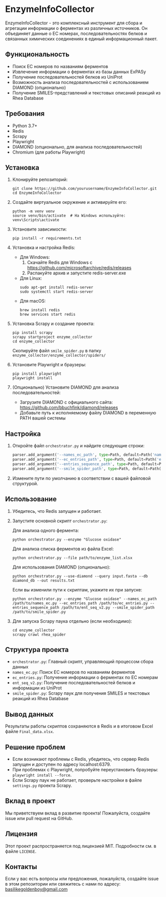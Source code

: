 # EnzymeInfoCollector

EnzymeInfoCollector - это комплексный инструмент для сбора и агрегации информации о ферментах из различных источников. Он объединяет данные о EC номерах, последовательностях белков и связанных химических соединениях в единый информационный пакет.

## Функциональность

- Поиск EC номеров по названиям ферментов
- Извлечение информации о ферментах из базы данных ExPASy
- Получение последовательностей белков из UniProt
- Возможность анализа последовательностей с использованием DIAMOND (опционально)
- Получение SMILES-представлений и текстовых описаний реакций из Rhea Database

## Требования

- Python 3.7+
- Redis
- Scrapy
- Playwright
- DIAMOND (опционально, для анализа последовательностей)
- Chromium (для работы Playwright)

## Установка

1. Клонируйте репозиторий:
   ```
   git clone https://github.com/yourusername/EnzymeInfoCollector.git
   cd EnzymeInfoCollector
   ```

2. Создайте виртуальное окружение и активируйте его:
   ```
   python -m venv venv
   source venv/bin/activate  # На Windows используйте: venv\Scripts\activate
   ```

3. Установите зависимости:
   ```
   pip install -r requirements.txt
   ```

4. Установка и настройка Redis:
   - Для Windows:
     1. Скачайте Redis для Windows с https://github.com/microsoftarchive/redis/releases
     2. Распакуйте архив и запустите redis-server.exe
   - Для Linux:
     ```
     sudo apt-get install redis-server
     sudo systemctl start redis-server
     ```
   - Для macOS:
     ```
     brew install redis
     brew services start redis
     ```

5. Установка Scrapy и создание проекта:
   ```
   pip install scrapy
   scrapy startproject enzyme_collector
   cd enzyme_collector
   ```
   Скопируйте файл `smile_spider.py` в папку `enzyme_collector/enzyme_collector/spiders/`

6. Установите Playwright и браузеры:
   ```
   pip install playwright
   playwright install
   ```

7. (Опционально) Установите DIAMOND для анализа последовательностей:
   - Загрузите DIAMOND с официального сайта: https://github.com/bbuchfink/diamond/releases
   - Добавьте путь к исполняемому файлу DIAMOND в переменную PATH вашей системы

## Настройка

1. Откройте файл `orchestrator.py` и найдите следующие строки:
   ```python
   parser.add_argument('--names_ec_path', type=Path, default=Path('names_ec.py'), help="Путь к names_ec.py")
   parser.add_argument('--ec_entries_path', type=Path, default=Path('ec_entries.py'), help="Путь к ec_entries.py")
   parser.add_argument('--entries_sequence_path', type=Path, default=Path('ent_seq_v2.py'), help="Путь к entries_sequence.py")
   parser.add_argument('--smile_spider_path', type=Path, default=Path('smile_spider.py'), help="Путь к smile_spider.py")
   ```

2. Измените пути по умолчанию в соответствии с вашей файловой структурой.

## Использование

1. Убедитесь, что Redis запущен и работает.

2. Запустите основной скрипт `orchestrator.py`:

   Для анализа одного фермента:
   ```
   python orchestrator.py --enzyme "Glucose oxidase"
   ```

   Для анализа списка ферментов из файла Excel:
   ```
   python orchestrator.py --file path/to/enzyme_list.xlsx
   ```

   Для использования DIAMOND (опционально):
   ```
   python orchestrator.py --use-diamond --query input.fasta --db diamond_db --out results.txt
   ```

   Если вы изменили пути к скриптам, укажите их при запуске:
   ```
   python orchestrator.py --enzyme "Glucose oxidase" --names_ec_path /path/to/names_ec.py --ec_entries_path /path/to/ec_entries.py --entries_sequence_path /path/to/ent_seq_v2.py --smile_spider_path /path/to/smile_spider.py
   ```

3. Для запуска Scrapy паука отдельно (если необходимо):
   ```
   cd enzyme_collector
   scrapy crawl rhea_spider
   ```

## Структура проекта

- `orchestrator.py`: Главный скрипт, управляющий процессом сбора данных
- `names_ec.py`: Поиск EC номеров по названиям ферментов
- `ec_entries.py`: Получение информации о ферментах по EC номерам
- `ent_seq_v2.py`: Получение последовательностей белков и информации из UniProt
- `smile_spider.py`: Scrapy паук для получения SMILES и текстовых реакций из Rhea Database

## Вывод данных

Результаты работы скриптов сохраняются в Redis и в итоговом Excel файле `Final_data.xlsx`.

## Решение проблем

- Если возникают проблемы с Redis, убедитесь, что сервер Redis запущен и доступен по адресу localhost:6379.
- При проблемах с Playwright, попробуйте переустановить браузеры: `playwright install --force`.
- Если Scrapy паук не работает, проверьте настройки в файле `settings.py` проекта Scrapy.

## Вклад в проект

Мы приветствуем вклад в развитие проекта! Пожалуйста, создайте issue или pull request на GitHub.

## Лицензия

Этот проект распространяется под лицензией MIT. Подробности см. в файле `LICENSE`.

## Контакты

Если у вас есть вопросы или предложения, пожалуйста, создайте issue в этом репозитории или свяжитесь с нами по адресу: basilikegoldenboy@gmail.com
